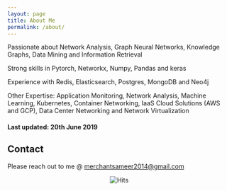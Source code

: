 ```yaml
---
layout: page
title: About Me
permalink: /about/
---
```


Passionate about Network Analysis, Graph Neural Networks, Knowledge Graphs, Data Mining and Information Retrieval

Strong skills in Pytorch, Networkx, Numpy, Pandas and keras

Experience with Redis, Elasticsearch, Postgres, MongoDB and Neo4j 

Other Expertise:
Application Monitoring, Network Analysis, Machine Learning, 
Kubernetes, Container Networking, IaaS Cloud Solutions (AWS and GCP), 
Data Center Networking and Network Virtualization 

#### Last updated: 20th June 2019

## Contact

Please reach out to me @ [merchantsameer2014@gmail.com](mailto:merchantsameer2014@gmail.com)

<center> <img src="https://hitcounter.pythonanywhere.com/count/tag.svg" alt="Hits"> </center>
